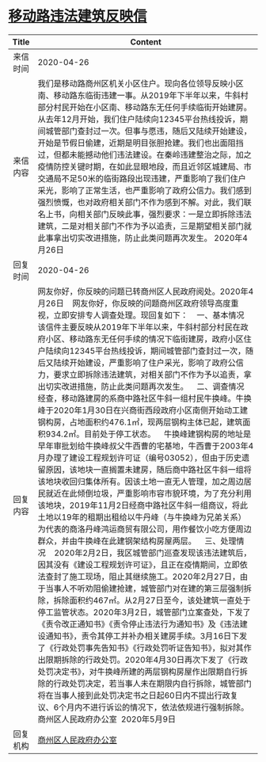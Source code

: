 # <a href="http://www.shangluo.gov.cn/zmhd/ldxxxx.jsp?urltype=leadermail.LeaderMailContentUrl&wbtreeid=1112&leadermailid=5813">移动路违法建筑反映信</a>
| Title |                                                                                                                                                                                                                                                                                                                                                                                                                                                                                                                                      Content                                                                                                                                                                                                                                                                                                                                                                                                                                                                                                                                       |
|:-----:|------------------------------------------------------------------------------------------------------------------------------------------------------------------------------------------------------------------------------------------------------------------------------------------------------------------------------------------------------------------------------------------------------------------------------------------------------------------------------------------------------------------------------------------------------------------------------------------------------------------------------------------------------------------------------------------------------------------------------------------------------------------------------------------------------------------------------------------------------------------------------------------------------------------------------------------------------------------------------------------------------------------------------------------------------------------------------------|
| 来信时间  | 2020-04-26                                                                                                                                                                                                                                                                                                                                                                                                                                                                                                                                                                                                                                                                                                                                                                                                                                                                                                                                                                                                                                                                         |
| 来信内容  | 我们是移动路商州区机关小区住户。现向各位领导反映小区南、移动路东临街违建一事。从2019年下半年以来，牛斜村部分村民开始在小区南、移动路东无任何手续临街开始建房。从去年12月开始，我们住户陆续向12345平台热线投诉，期间城管部门查封过一次。但事与愿违，随后又陆续开始建设，开始是节假日偷建，近期是明目张胆抢建。我们也出面阻挡过，但都未能撼动他们违法建设。在秦岭违建整治之际，加之疫情防控关键时期，在如此显眼地段，而且近邻区城建局、市交通局不足50米的临街路段出现违建，严重影响了我们住户采光，影响了正常生活，也严重影响了政府公信力。我们感到强烈愤慨，也对政府相关部门不作为感到不解。对此，我们联名上书，向相关部门反映此事，强烈要求：一是立即拆除违法建筑，二是对相关部门不作为予以追责，三是期望相关部门就此事拿出切实改进措施，防止此类问题再次发生。 2020年4月26日                                                                                                                                                                                                                                                                                                                                                                                                                                                                                                                                                                                                                                                                                  |
| 回复时间  | 2020-04-26                                                                                                                                                                                                                                                                                                                                                                                                                                                                                                                                                                                                                                                                                                                                                                                                                                                                                                                                                                                                                                                                         |
| 回复内容  | 网友你好，你反映的问题已转商州区人民政府阅处。2020年4月26日    网友你好，你反映的问题商州区政府领导高度重视，立即安排专人调查处理。现回复如下：    一、基本情况    该信件主要反映从2019年下半年以来，牛斜村部分村民在政府小区、移动路东无任何手续的情况下临街建房，政府小区住户陆续向12345平台热线投诉，期间城管部门查封过一次，随后又陆续开始建设，严重影响了住户采光，影响了政府公信力，要求立即拆除违法建筑，对相关部门不作为予以追责，拿出切实改进措施，防止此类问题再次发生。    二、调查情况    经查，移动路建房的系商中路社区牛斜一组村民牛换峰。牛换峰于2020年1月30日在兴商街西段政府小区南侧开始动工建钢构房，占地面积约476.1㎡，现两层钢构主体已起，建筑面积934.2㎡。目前处于停工状态。    牛换峰建钢构房的地址是早年审批划给牛换峰叔父牛西曹的宅基地，牛西曹于2003年4月办理了建设工程规划许可证（编号03052），但由于历史遗留原因，该地块一直搁置未建房，随后商中路社区牛斜一组将该地块收回归集体所有。因该土地一直无人管理，加之周边居民就近在此倾倒垃圾，严重影响市容市貌环境，为了充分利用该地块，2019年11月2日经商中路社区牛斜一组商议，将此土地以19年的租期出租给以牛丹峰（与牛换峰为兄弟关系）为代表的商洛丹峰鸿运商贸有限公司，用作餐饮小吃方便周边群众，并由牛换峰在此建钢架结构房屋两层。    三、处理情况    2020年2月2日，我区城管部门巡查发现该违法建筑后，因其没有《建设工程规划许可证》，且正在疫情期间，立即依法查封了施工现场，阻止其继续施工。2020年2月27日，由于当事人不听劝阻偷建抢建，城管部门对在建的第三层强制拆除，拆除面积约467㎡。从2月27日至今，该处建筑一直处于停工监管状态。2020年3月2日，城管部门立案查处，下发了《责令改正通知书》《责令停止违法行为通知书》及《违法建设通知书》，责令其停工并补办相关建房手续。3月16日下发了《行政处罚事先告知书》《行政处罚听证告知书》，拟对其作出限期拆除的行政处罚。2020年4月30日再次下发了《行政处罚决定书》，对牛换峰所建的两层钢构房屋作出限期自行拆除的行政处罚决定，若当事人未在期限内自行拆除，城管部门将在当事人接到此处罚决定书之日起60日内不提出行政复议、6个月内不进行诉讼的情况下，依法依规进行强制拆除。商州区人民政府办公室  2020年5月9日 |
| 回复机构  | <a href="../../categories/agencies/商州区人民政府办公室.md">商州区人民政府办公室</a>                                                                                                                                                                                                                                                                                                                                                                                                                                                                                                                                                                                                                                                                                                                                                                                                                                                                                                                                                                                                                     |